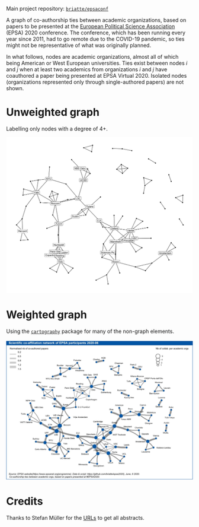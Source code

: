 Main project repository: [`briatte/epsaconf`](https://github.com/briatte/epsaconf)

A graph of co-authorship ties between academic organizations, based on papers to be presented at the [European Political Science Association](https://www.epsanet.org/) (EPSA) 2020 conference. The conference, which has been running every year since 2011, had to go remote due to the COVID-19 pandemic, so ties might not be representative of what was originally planned.

In what follows, nodes are academic organizations, almost all of which being American or West European universities. Ties exist between nodes *i* and *j* when at least two academics from organizations *i* and *j* have coauthored a paper being presented at EPSA Virtual 2020. Isolated nodes (organizations represented only through single-authored papers) are not shown. 

# Unweighted graph

Labelling only nodes with a degree of 4+.

![](example-unweighted-graph.png)

# Weighted graph

Using the [`cartography`](https://cran.r-project.org/package=cartography) package for many of the non-graph elements.

![](example-weighted-graph.jpg)

# Credits

Thanks to Stefan Müller for the [URLs](https://twitter.com/ste_mueller/status/1272874116333346816) to get all abstracts.
